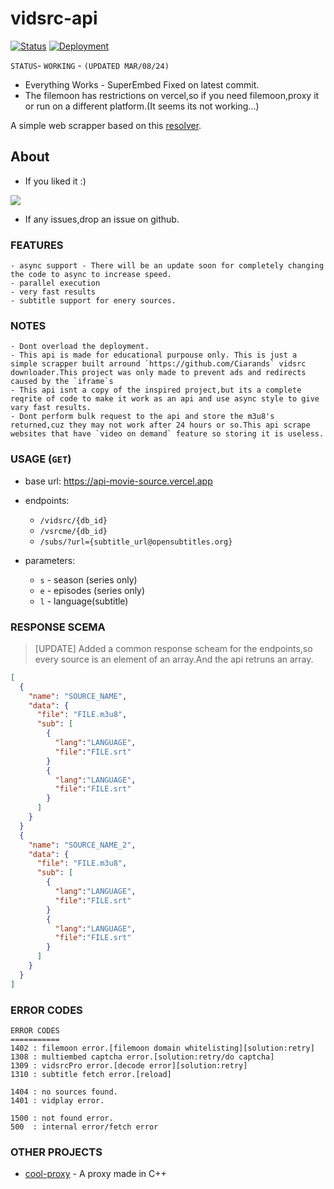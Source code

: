 # vidsrc-api

[![Status](https://img.shields.io/badge/status-running-red)](https://api-movie-source.vercel.app/)
[![Deployment](https://img.shields.io/badge/deployment-success-blue)](https://api-movie-source.vercel.app/)

`STATUS`- `WORKING` - `(UPDATED MAR/08/24)`
- Everything Works - SuperEmbed Fixed on latest commit.
- The filemoon has restrictions on vercel,so if you need filemoon,proxy it or run on a different platform.(It seems its not working...)

A simple web scrapper based on this [resolver](https://github.com/Ciarands).

## About

- If you liked it :)

<a href="https://www.buymeacoffee.com/cooldevguy"><img src="https://img.buymeacoffee.com/button-api/?text=Buy me a cool-milk&emoji=🥛&slug=cooldevguy&button_colour=222222&font_colour=ffffff&font_family=Lato&outline_colour=ffffff&coffee_colour=FFDD00" /></a>

- If any issues,drop an issue on github.

### FEATURES
```
- async support - There will be an update soon for completely changing the code to async to increase speed.
- parallel execution
- very fast results
- subtitle support for enery sources.
```
### NOTES
```
- Dont overload the deployment.
- This api is made for educational purpouse only. This is just a simple scrapper built arround `https://github.com/Ciarands` vidsrc downloader.This project was only made to prevent ads and redirects caused by the `iframe`s
- This api isnt a copy of the inspired project,but its a complete reqrite of code to make it work as an api and use async style to give vary fast results.
- Dont perform bulk request to the api and store the m3u8's returned,cuz they may not work after 24 hours or so.This api scrape websites that have `video on demand` feature so storing it is useless.
```
### USAGE (`GET`)
- base url:
  https://api-movie-source.vercel.app

- endpoints:
  - `/vidsrc/{db_id}`
  - `/vsrcme/{db_id}`
  - `/subs/?url={subtitle_url@opensubtitles.org}`

- parameters:
  - `s` - season (series only)
  - `e` - episodes (series only)
  - `l` - language(subtitle)

### RESPONSE SCEMA
> [UPDATE] Added a common response scheam for the endpoints,so every source is an element of an array.And the api retruns an array.


```json
[
  {
    "name": "SOURCE_NAME",
    "data": {
      "file": "FILE.m3u8",
      "sub": [
        {
          "lang":"LANGUAGE",
          "file":"FILE.srt"
        }
        {
          "lang":"LANGUAGE",
          "file":"FILE.srt"
        }
      ]
    }
  }
  {
    "name": "SOURCE_NAME_2",
    "data": {
      "file": "FILE.m3u8",
      "sub": [
        {
          "lang":"LANGUAGE",
          "file":"FILE.srt"
        }
        {
          "lang":"LANGUAGE",
          "file":"FILE.srt"
        }
      ]
    }
  }
]

```

### ERROR CODES
```
ERROR CODES
===========
1402 : filemoon error.[filemoon domain whitelisting][solution:retry]
1308 : multiembed captcha error.[solution:retry/do captcha]
1309 : vidsrcPro error.[decode error][solution:retry]
1310 : subtitle fetch error.[reload]

1404 : no sources found.
1401 : vidplay error.

1500 : not found error.
500  : internal error/fetch error
```

### OTHER PROJECTS
- [cool-proxy](https://github.com/cool-dev-guy/cool-proxy) - A proxy made in C++
